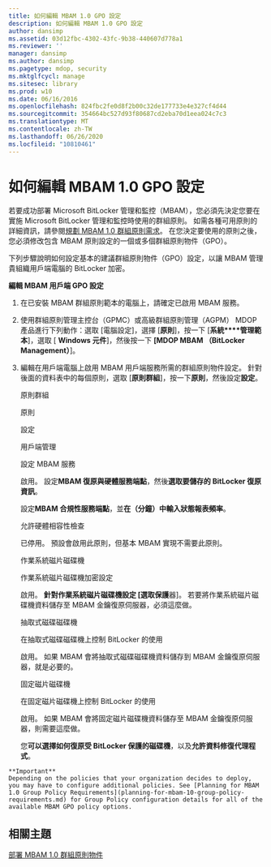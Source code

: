 ```yaml
---
title: 如何編輯 MBAM 1.0 GPO 設定
description: 如何編輯 MBAM 1.0 GPO 設定
author: dansimp
ms.assetid: 03d12fbc-4302-43fc-9b38-440607d778a1
ms.reviewer: ''
manager: dansimp
ms.author: dansimp
ms.pagetype: mdop, security
ms.mktglfcycl: manage
ms.sitesec: library
ms.prod: w10
ms.date: 06/16/2016
ms.openlocfilehash: 824fbc2fe0d8f2b00c32de177733e4e327cf4d44
ms.sourcegitcommit: 354664bc527d93f80687cd2eba70d1eea024c7c3
ms.translationtype: MT
ms.contentlocale: zh-TW
ms.lasthandoff: 06/26/2020
ms.locfileid: "10810461"
---
```

# 如何編輯 MBAM 1.0 GPO 設定


若要成功部署 Microsoft BitLocker 管理和監控（MBAM），您必須先決定您要在實施 Microsoft BitLocker 管理和監控時使用的群組原則。 如需各種可用原則的詳細資訊，請參閱[規劃 MBAM 1.0 群組原則需求](planning-for-mbam-10-group-policy-requirements.md)。 在您決定要使用的原則之後，您必須修改包含 MBAM 原則設定的一個或多個群組原則物件（GPO）。

下列步驟說明如何設定基本的建議群組原則物件（GPO）設定，以讓 MBAM 管理貴組織用戶端電腦的 BitLocker 加密。

**編輯 MBAM 用戶端 GPO 設定**

1.  在已安裝 MBAM 群組原則範本的電腦上，請確定已啟用 MBAM 服務。

2.  使用群組原則管理主控台（GPMC）或高級群組原則管理（AGPM） MDOP 產品進行下列動作：選取 [電腦設定]，選擇 [**原則**]，按一下 [**系統****管理範本**]，選取 [ **Windows 元件**]，然後按一下 **[MDOP MBAM （BitLocker Management）**]。

3.  編輯在用戶端電腦上啟用 MBAM 用戶端服務所需的群組原則物件設定。 針對後面的資料表中的每個原則，選取 [**原則群組**]，按一下**原則**，然後設定**設定**。

    原則群組

    原則

    設定

    用戶端管理

    設定 MBAM 服務

    啟用。 設定**MBAM 復原與硬體服務端點**，然後**選取要儲存的 BitLocker 復原資訊**。

    設定**MBAM 合規性服務端點**，並**在（分鐘）中輸入狀態報表頻率**。

    允許硬體相容性檢查

    已停用。 預設會啟用此原則，但基本 MBAM 實現不需要此原則。

    作業系統磁片磁碟機

    作業系統磁片磁碟機加密設定

    啟用。 **針對作業系統磁片磁碟機設定 [選取保護**器]。 若要將作業系統磁片磁碟機資料儲存至 MBAM 金鑰復原伺服器，必須這麼做。

    抽取式磁碟磁碟機

    在抽取式磁碟磁碟機上控制 BitLocker 的使用

    啟用。 如果 MBAM 會將抽取式磁碟磁碟機資料儲存到 MBAM 金鑰復原伺服器，就是必要的。

    固定磁片磁碟機

    在固定磁片磁碟機上控制 BitLocker 的使用

    啟用。 如果 MBAM 會將固定磁片磁碟機資料儲存至 MBAM 金鑰復原伺服器，則需要這麼做。

    您**可以選擇如何復原受 BitLocker 保護的磁碟機**，以及**允許資料修復代理程式**。



~~~
**Important**  
Depending on the policies that your organization decides to deploy, you may have to configure additional policies. See [Planning for MBAM 1.0 Group Policy Requirements](planning-for-mbam-10-group-policy-requirements.md) for Group Policy configuration details for all of the available MBAM GPO policy options.
~~~



## 相關主題


[部署 MBAM 1.0 群組原則物件](deploying-mbam-10-group-policy-objects.md)









